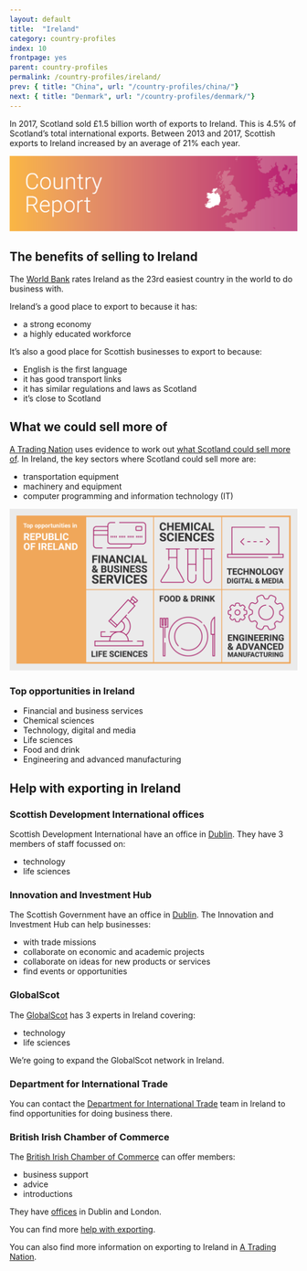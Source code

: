 ```yaml
---
layout: default
title:  "Ireland"
category: country-profiles
index: 10
frontpage: yes
parent: country-profiles
permalink: /country-profiles/ireland/
prev: { title: "China", url: "/country-profiles/china/"}
next: { title: "Denmark", url: "/country-profiles/denmark/"}
---
```


<p class="leader  ds_leader">
In 2017, Scotland sold £1.5 billion worth of exports to Ireland. This is 4.5% of Scotland’s total international exports. Between 2013 and 2017, Scottish exports to Ireland increased by an average of 21% each year.</p>

![An image of Ireland outlined on a map](/assets/images/country_maps/10-Irish-Republic.png)

## The benefits of selling to Ireland
The [World Bank](http://www.doingbusiness.org/en/rankings) rates Ireland as the 23rd easiest country in the world to do business with.

Ireland’s a good place to export to because it has:

* a strong economy
* a highly educated workforce

It’s also a good place for Scottish businesses to export to because:

* English is the first language
* it has good transport links
* it has similar regulations and laws as Scotland
* it’s close to Scotland

## What we could sell more of
[A Trading Nation](https://www.gov.scot/publications/scotland-a-trading-nation/) uses evidence to work out [what Scotland could sell more of](/what-we-could-sell-more-of/).
In Ireland, the key sectors where Scotland could sell more are:

* transportation equipment
* machinery and equipment
* computer programming and information technology (IT)

![An infographic of top opportunities in Ireland](/assets/images/country_infographics/10-Ireland-top-opportunities.png)

<div class="hidden  visually-hidden">
<h3>Top opportunities in Ireland</h3>
<ul>
<li>Financial and business services</li>
<li>Chemical sciences</li>
<li>Technology, digital and media</li>
<li>Life sciences</li>
<li>Food and drink</li>
<li>Engineering and advanced manufacturing</li>
</ul>
</div>

## Help with exporting in Ireland

### Scottish Development International offices

Scottish Development International have an office in [Dublin](https://www.sdi.co.uk/about-sdi/global-offices/europe-middle-east-and-africa/ireland-dublin). They have 3 members of staff focussed on:

* technology
* life sciences

### Innovation and Investment Hub

The Scottish Government have an office in [Dublin](https://www.gov.scot/policies/europe/innovation-and-investment-hubs/#Dublin). The Innovation and Investment Hub can help businesses:

* with trade missions
* collaborate on economic and academic projects
* collaborate on ideas for new products or services
* find events or opportunities

### GlobalScot

The [GlobalScot](https://www.globalscot.com/) has 3 experts in Ireland covering:

* technology
* life sciences

We’re going to expand the GlobalScot network in Ireland.

### Department for International Trade
You can contact the [Department for International Trade](https://www.gov.uk/government/world/organisations/uk-trade-investment-ireland) team in Ireland to find opportunities for doing business there.

### British Irish Chamber of Commerce

The [British Irish Chamber of Commerce](https://www.britishirishchamber.com/) can offer members:

* business support
* advice
* introductions

They have [offices](https://www.britishirishchamber.com/contact/) in Dublin and London.


You can find more [help with exporting](/help-for-businesses/).

You can also find more information on exporting to Ireland in [A Trading Nation](https://www.gov.scot/publications/scotland-a-trading-nation/).
